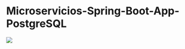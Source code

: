 # Microservicios-Spring-Boot-App-PostgreSQL

![](https://user-images.githubusercontent.com/60897075/103002680-4f226180-44fd-11eb-974e-9ddad416156d.png)
